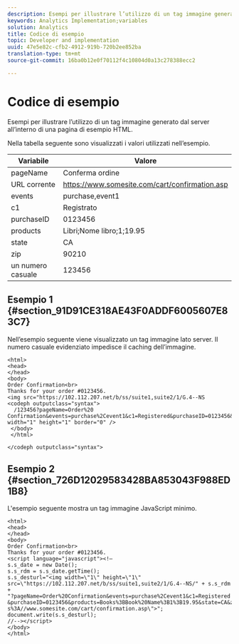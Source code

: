 ```yaml
---
description: Esempi per illustrare l’utilizzo di un tag immagine generato dal server all’interno di una pagina di esempio HTML.
keywords: Analytics Implementation;variables
solution: Analytics
title: Codice di esempio
topic: Developer and implementation
uuid: 47e5e82c-cfb2-4912-919b-720b2ee852ba
translation-type: tm+mt
source-git-commit: 16ba0b12e0f70112f4c10804d0a13c278388ecc2

---
```



# Codice di esempio

Esempi per illustrare l’utilizzo di un tag immagine generato dal server all’interno di una pagina di esempio HTML.

Nella tabella seguente sono visualizzati i valori utilizzati nell’esempio.

| Variabile | Valore |
|---|---|
| pageName | Conferma ordine |
| URL corrente | https://www.somesite.com/cart/confirmation.asp |
| events | purchase,event1 |
| c1 | Registrato |
| purchaseID | 0123456 |
| products | Libri;Nome libro;1;19.95 |
| state | CA |
| zip | 90210 |
| un numero casuale | 123456 |

## Esempio 1 {#section_91D91CE318AE43F0ADDF6005607E83C7}

Nell’esempio seguente viene visualizzato un tag immagine lato server. Il numero casuale evidenziato impedisce il caching dell’immagine.

```
<html> 
<head> 
</head> 
<body> 
Order Confirmation<br> 
Thanks for your order #0123456.
<img src="https://102.112.207.net/b/ss/suite1,suite2/1/G.4--NS 
<codeph outputclass="syntax">
  /123456?pageName=Order%20 Confirmation&events=purchase%2Cevent1&c1=Registered&purchaseID=0123456&products=Books%3BBook%20Name%3B1%3B19.95&state=CA&zip=90210&g=https%3A//www.somesite.com/cart/confirmation.asp" width="1" height="1" border="0" /> 
 </body> 
 </html> 
  
</codeph outputclass="syntax">
```

## Esempio 2 {#section_726D12029583428BA853043F988ED1B8}

L'esempio seguente mostra un tag immagine JavaScript minimo.

```
<html> 
<head> 
</head> 
<body> 
Order Confirmation<br> 
Thanks for your order #0123456.
<script language="javascript"><!— 
s.s_date = new Date(); 
s.s_rdm = s.s_date.getTime(); 
s.s_desturl="<img width=\"1\" height=\"1\" 
src=\"https://102.112.207.net/b/ss/suite1,suite2/1/G.4--NS/" + s.s_rdm + 
"?pageName=Order%20Confirmation&events=purchase%2Cevent1&c1=Registered 
&purchaseID=0123456&products=Books%3BBook%20Name%3B1%3B19.95&state=CA&zip=90210&g=http 
s%3A//www.somesite.com/cart/confirmation.asp\">"; 
document.write(s.s_desturl); 
//--></script> 
</body> 
</html> 
```

